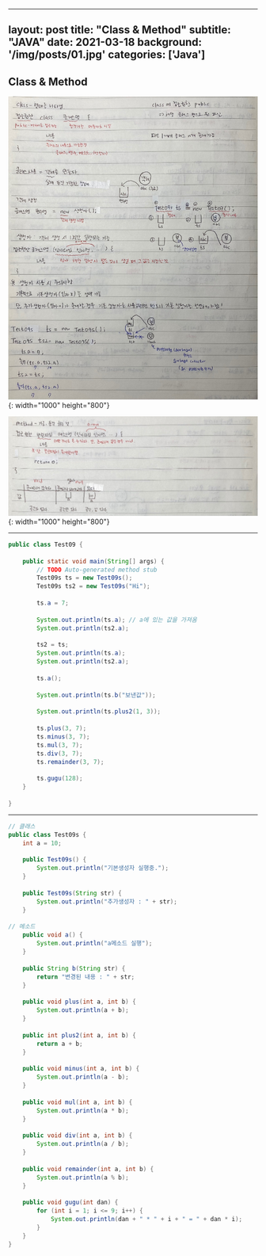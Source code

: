 



---
layout: post
title: "Class & Method"
subtitle: "JAVA"
date: 2021-03-18
background: '/img/posts/01.jpg'
categories: ['Java']
---



## Class & Method

![Class](/img/posts/Class.jpg){: width="1000" height="800"}

![Method](/img/posts/Method.jpg){: width="1000" height="800"}

-----



```java
public class Test09 {

	public static void main(String[] args) {
		// TODO Auto-generated method stub
		Test09s ts = new Test09s();
		Test09s ts2 = new Test09s("Hi");

		ts.a = 7;

		System.out.println(ts.a); // a에 있는 값을 가져옴
		System.out.println(ts2.a);

		ts2 = ts;
		System.out.println(ts.a);
		System.out.println(ts2.a);

		ts.a();

		System.out.println(ts.b("보낸값"));

		System.out.println(ts.plus2(1, 3));

		ts.plus(3, 7);
		ts.minus(3, 7);
		ts.mul(3, 7);
		ts.div(3, 7);
		ts.remainder(3, 7);

		ts.gugu(128);
	}

}

```

-----



```java
// 클래스
public class Test09s {
	int a = 10;

	public Test09s() {
		System.out.println("기본생성자 실행중.");
	}

	public Test09s(String str) {
		System.out.println("추가생성자 : " + str);
	}

// 메소드
	public void a() {
		System.out.println("a메소드 실행");
	}

	public String b(String str) {
		return "변경된 내용 : " + str;
	}

	public void plus(int a, int b) {
		System.out.println(a + b);
	}

	public int plus2(int a, int b) {
		return a + b;
	}

	public void minus(int a, int b) {
		System.out.println(a - b);
	}

	public void mul(int a, int b) {
		System.out.println(a * b);
	}

	public void div(int a, int b) {
		System.out.println(a / b);
	}

	public void remainder(int a, int b) {
		System.out.println(a % b);
	}

	public void gugu(int dan) {
		for (int i = 1; i <= 9; i++) {
			System.out.println(dan + " * " + i + " = " + dan * i);
		}
	}
}
```
